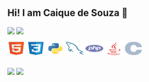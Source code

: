 ## Hi! I am Caique de Souza 👋

<div>
  <img height="180em" align="center" src="https://github-readme-stats.vercel.app/api?username=Caique-Souza1&show_icons=true&theme=dark&include_all_commits=true&count_private=true&repo=github-readme-stats" />
  <img height="180em" align="center" src="https://github-readme-stats.vercel.app/api/top-langs/?username=Caique-Souza1&layout=compact&langs_count=16&theme=dark&repo=github-readme-stats" />
</div>

<div style="display: inline_block"><br>
  <img align="center" alt="Caique-HTML" height="30" width="40" src="https://raw.githubusercontent.com/devicons/devicon/master/icons/html5/html5-original.svg">
  <img align="center" alt="Caique-CSS" height="30" width="40" src="https://raw.githubusercontent.com/devicons/devicon/master/icons/css3/css3-original.svg">
  <img align="center" alt="Caique-Python" height="30" width="40" src="https://raw.githubusercontent.com/devicons/devicon/master/icons/python/python-original.svg">
  <img align="center" alt="Caique-MySQL" height="30" width="40" src="https://raw.githubusercontent.com/devicons/devicon/master/icons/mysql/mysql-original.svg">
  <img align="center" alt="Caique-PHP" height="30" width="40" src="https://raw.githubusercontent.com/devicons/devicon/master/icons/php/php-plain.svg">
  <img align="center" alt="Caique-Java" height="30" width="40" src="https://raw.githubusercontent.com/devicons/devicon/master/icons/java/java-plain.svg">
  <img align="center" alt="Caique-C" height="30" width="40" src="https://raw.githubusercontent.com/devicons/devicon/master/icons/c/c-original.svg">
</div>
  
  ##
 
<div> 
  <a href = "mailto:caiquesouzalg@gmail.com"><img src="https://img.shields.io/badge/-Gmail-%23333?style=for-the-badge&logo=gmail&logoColor=white" target="_blank"></a>
  <a href="https://www.linkedin.com/in/caique-de-souza-oliveira-40b930371" target="_blank"><img src="https://img.shields.io/badge/-LinkedIn-%230077B5?style=for-the-badge&logo=linkedin&logoColor=white" target="_blank"></a> 
</div>
